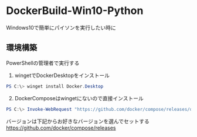 # DockerBuild-Win10-Python
Windows10で簡単にパイソンを実行したい時に

## 環境構築
PowerShellの管理者で実行する

1. wingetでDockerDesktopをインストール
~~~powershell
PS C:\> winget install Docker.Desktop
~~~

2. DockerComposeはwingetにないので直接インストール
~~~powershell
PS C:\> Invoke-WebRequest "https://github.com/docker/compose/releases/download/<!--mark-->"ージョン"<!--/mark-->/docker-compose-Windows-x86_64.exe" -UseBasicParsing -OutFile $Env:ProgramFiles\docker\docker-compose.exe
~~~

バージョンは下記からお好きなバージョンを選んでセットする<br>
https://github.com/docker/compose/releases
